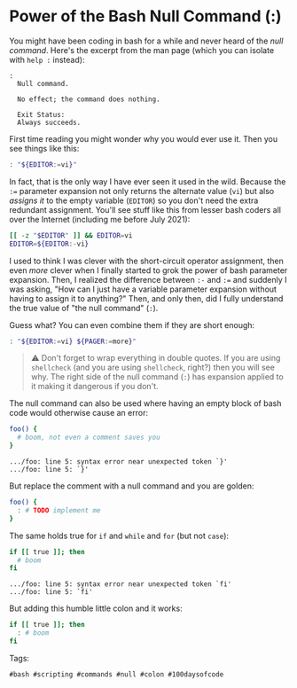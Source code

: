 # Power of the Bash Null Command (:)

You might have been coding in bash for a while and never heard of the
*null command*. Here's the excerpt from the man page (which you can
isolate with `help :` instead):

    :
      Null command.

      No effect; the command does nothing.

      Exit Status:
      Always succeeds.

First time reading you might wonder why you would ever use it. Then you
see things like this:


```bash
: "${EDITOR:=vi}"
```

In fact, that is the only way I have ever seen it used in the wild.
Because the `:=` parameter expansion not only returns the alternate
value (`vi`) but also *assigns it* to the empty variable (`EDITOR`) so you
don't need the extra redundant assignment. You'll see stuff like this
from lesser bash coders all over the Internet (including me before
July 2021):

```bash
[[ -z "$EDITOR" ]] && EDITOR=vi
EDITOR=${EDITOR:-vi}
```

I used to think I was clever with the short-circuit operator assignment,
then even *more* clever when I finally started to grok the power of bash
parameter expansion. Then, I realized the difference between `:-` and
`:=` and suddenly I was asking, "How can I just have a variable
parameter expansion without having to assign it to anything?" Then, and
only then, did I fully understand the true value of "the null command"
(`:`).

Guess what? You can even combine them if they are short enough:

```bash
: "${EDITOR:=vi} ${PAGER:=more}"
```

> ⚠️
> Don't forget to wrap everything in double quotes. If you are using
> `shellcheck` (and you are using `shellcheck`, right?) then you will
> see why. The right side of the null command (`:`) has expansion
> applied to it making it dangerous if you don't.

The null command can also be used where having an empty block of bash
code would otherwise cause an error:

```bash
foo() {
  # boom, not even a comment saves you
}
```

```
.../foo: line 5: syntax error near unexpected token `}'
.../foo: line 5: `}'
```

But replace the comment with a null command and you are golden:

```bash
foo() {
  : # TODO implement me
}
```

The same holds true for `if` and `while` and `for` (but not `case`):

```bash
if [[ true ]]; then
  # boom
fi
```

```
.../foo: line 5: syntax error near unexpected token `fi'
.../foo: line 5: `fi'
```

But adding this humble little colon and it works:

```bash
if [[ true ]]; then
  : # boom
fi
```

Tags:

    #bash #scripting #commands #null #colon #100daysofcode
